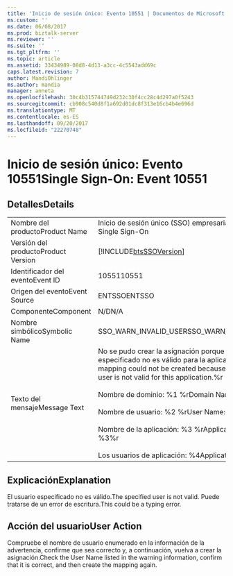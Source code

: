 ```yaml
---
title: 'Inicio de sesión único: Evento 10551 | Documentos de Microsoft'
ms.custom: ''
ms.date: 06/08/2017
ms.prod: biztalk-server
ms.reviewer: ''
ms.suite: ''
ms.tgt_pltfrm: ''
ms.topic: article
ms.assetid: 33434989-08d8-4d13-a3cc-4c5543add69c
caps.latest.revision: 7
author: MandiOhlinger
ms.author: mandia
manager: anneta
ms.openlocfilehash: 30c4b315744749d232c30f4cc28c4d297a0f5243
ms.sourcegitcommit: cb908c540d8f1a692d01dc8f313e16cb4b4e696d
ms.translationtype: MT
ms.contentlocale: es-ES
ms.lasthandoff: 09/20/2017
ms.locfileid: "22270748"
---
```

# <a name="single-sign-on-event-10551"></a><span data-ttu-id="a664a-102">Inicio de sesión único: Evento 10551</span><span class="sxs-lookup"><span data-stu-id="a664a-102">Single Sign-On: Event 10551</span></span>
## <a name="details"></a><span data-ttu-id="a664a-103">Detalles</span><span class="sxs-lookup"><span data-stu-id="a664a-103">Details</span></span>  
  
|||  
|-|-|  
|<span data-ttu-id="a664a-104">Nombre del producto</span><span class="sxs-lookup"><span data-stu-id="a664a-104">Product Name</span></span>|<span data-ttu-id="a664a-105">Inicio de sesión único (SSO) empresarial</span><span class="sxs-lookup"><span data-stu-id="a664a-105">Enterprise Single Sign-On</span></span>|  
|<span data-ttu-id="a664a-106">Versión del producto</span><span class="sxs-lookup"><span data-stu-id="a664a-106">Product Version</span></span>|[!INCLUDE[btsSSOVersion](../includes/btsssoversion-md.md)]|  
|<span data-ttu-id="a664a-107">Identificador del evento</span><span class="sxs-lookup"><span data-stu-id="a664a-107">Event ID</span></span>|<span data-ttu-id="a664a-108">10551</span><span class="sxs-lookup"><span data-stu-id="a664a-108">10551</span></span>|  
|<span data-ttu-id="a664a-109">Origen del evento</span><span class="sxs-lookup"><span data-stu-id="a664a-109">Event Source</span></span>|<span data-ttu-id="a664a-110">ENTSSO</span><span class="sxs-lookup"><span data-stu-id="a664a-110">ENTSSO</span></span>|  
|<span data-ttu-id="a664a-111">Componente</span><span class="sxs-lookup"><span data-stu-id="a664a-111">Component</span></span>|<span data-ttu-id="a664a-112">N/D</span><span class="sxs-lookup"><span data-stu-id="a664a-112">N/A</span></span>|  
|<span data-ttu-id="a664a-113">Nombre simbólico</span><span class="sxs-lookup"><span data-stu-id="a664a-113">Symbolic Name</span></span>|<span data-ttu-id="a664a-114">SSO_WARN_INVALID_USER</span><span class="sxs-lookup"><span data-stu-id="a664a-114">SSO_WARN_INVALID_USER</span></span>|  
|<span data-ttu-id="a664a-115">Texto del mensaje</span><span class="sxs-lookup"><span data-stu-id="a664a-115">Message Text</span></span>|<span data-ttu-id="a664a-116">No se pudo crear la asignación porque el usuario especificado no es válido para la aplicación.%r</span><span class="sxs-lookup"><span data-stu-id="a664a-116">A mapping could not be created because the specified user is not valid for this application.%r</span></span><br /><br /> <span data-ttu-id="a664a-117">Nombre de dominio: %1 %r</span><span class="sxs-lookup"><span data-stu-id="a664a-117">Domain Name: %1%r</span></span><br /><br /> <span data-ttu-id="a664a-118">Nombre de usuario: %2 %r</span><span class="sxs-lookup"><span data-stu-id="a664a-118">User Name: %2%r</span></span><br /><br /> <span data-ttu-id="a664a-119">Nombre de la aplicación: %3 %r</span><span class="sxs-lookup"><span data-stu-id="a664a-119">Application Name: %3%r</span></span><br /><br /> <span data-ttu-id="a664a-120">Los usuarios de aplicación: %4</span><span class="sxs-lookup"><span data-stu-id="a664a-120">Application Users: %4</span></span>|  
  
## <a name="explanation"></a><span data-ttu-id="a664a-121">Explicación</span><span class="sxs-lookup"><span data-stu-id="a664a-121">Explanation</span></span>  
 <span data-ttu-id="a664a-122">El usuario especificado no es válido.</span><span class="sxs-lookup"><span data-stu-id="a664a-122">The specified user is not valid.</span></span> <span data-ttu-id="a664a-123">Puede tratarse de un error de escritura.</span><span class="sxs-lookup"><span data-stu-id="a664a-123">This could be a typing error.</span></span>  
  
## <a name="user-action"></a><span data-ttu-id="a664a-124">Acción del usuario</span><span class="sxs-lookup"><span data-stu-id="a664a-124">User Action</span></span>  
 <span data-ttu-id="a664a-125">Compruebe el nombre de usuario enumerado en la información de la advertencia, confirme que sea correcto y, a continuación, vuelva a crear la asignación.</span><span class="sxs-lookup"><span data-stu-id="a664a-125">Check the User Name listed in the warning information, confirm that it is correct, and then create the mapping again.</span></span>